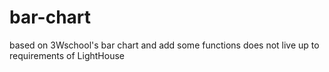 # bar-chart
based on 3Wschool's bar chart and add some functions
does not live up to requirements of LightHouse
